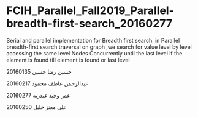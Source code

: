 # FCIH_Parallel_Fall2019_Parallel-breadth-first-search_20160277

Serial and parallel implementation for Breadth first search. in Parallel breadth-first search traversal on graph ,we search for value level by level accessing the same level Nodes Concurrently until the last level if the element is found till element is found or last level

حسين رضا حسين  20160135

عبدالرحمن عاطف محمود 20160217

20160277 عمر وحيد عبدربه

20160250 علي معتز خليل
